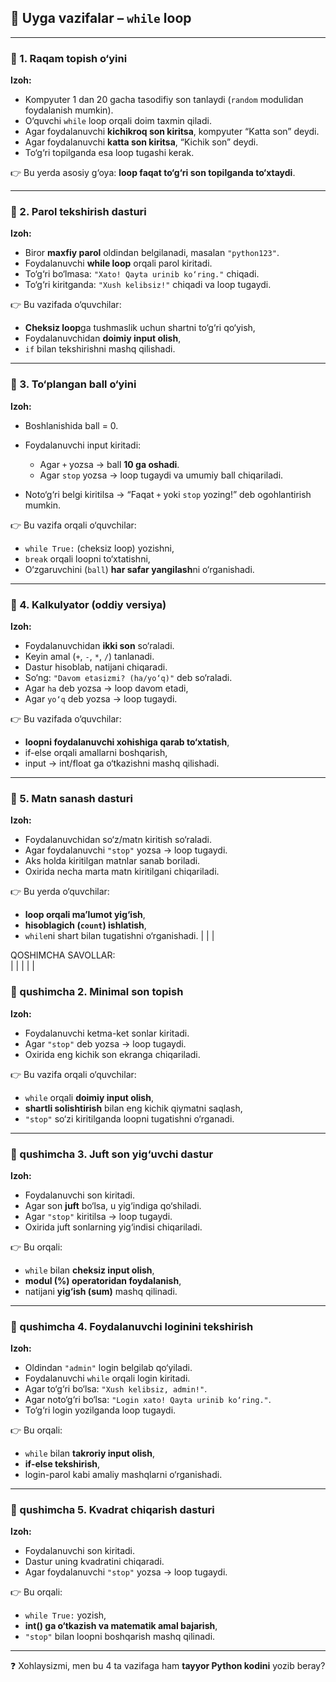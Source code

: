 ## 📝 Uyga vazifalar – `while` loop

---

### 🔹 1. Raqam topish o‘yini

**Izoh:**

* Kompyuter 1 dan 20 gacha tasodifiy son tanlaydi (`random` modulidan foydalanish mumkin).
* O‘quvchi `while` loop orqali doim taxmin qiladi.
* Agar foydalanuvchi **kichikroq son kiritsa**, kompyuter “Katta son” deydi.
* Agar foydalanuvchi **katta son kiritsa**, “Kichik son” deydi.
* To‘g‘ri topilganda esa loop tugashi kerak.

👉 Bu yerda asosiy g‘oya: **loop faqat to‘g‘ri son topilganda to‘xtaydi**.

---

### 🔹 2. Parol tekshirish dasturi

**Izoh:**

* Biror **maxfiy parol** oldindan belgilanadi, masalan `"python123"`.
* Foydalanuvchi **while loop** orqali parol kiritadi.
* To‘g‘ri bo‘lmasa: `"Xato! Qayta urinib ko‘ring."` chiqadi.
* To‘g‘ri kiritganda: `"Xush kelibsiz!"` chiqadi va loop tugaydi.

👉 Bu vazifada o‘quvchilar:

* **Cheksiz loop**ga tushmaslik uchun shartni to‘g‘ri qo‘yish,
* Foydalanuvchidan **doimiy input olish**,
* `if` bilan tekshirishni mashq qilishadi.

---

### 🔹 3. To‘plangan ball o‘yini

**Izoh:**

* Boshlanishida ball = 0.
* Foydalanuvchi input kiritadi:

  * Agar `+` yozsa → ball **10 ga oshadi**.
  * Agar `stop` yozsa → loop tugaydi va umumiy ball chiqariladi.
* Noto‘g‘ri belgi kiritilsa → “Faqat `+` yoki `stop` yozing!” deb ogohlantirish mumkin.

👉 Bu vazifa orqali o‘quvchilar:

* `while True:` (cheksiz loop) yozishni,
* `break` orqali loopni to‘xtatishni,
* O‘zgaruvchini (`ball`) **har safar yangilash**ni o‘rganishadi.

---

### 🔹 4. Kalkulyator (oddiy versiya)

**Izoh:**

* Foydalanuvchidan **ikki son** so‘raladi.
* Keyin amal (`+`, `-`, `*`, `/`) tanlanadi.
* Dastur hisoblab, natijani chiqaradi.
* So‘ng: `"Davom etasizmi? (ha/yo‘q)"` deb so‘raladi.
* Agar `ha` deb yozsa → loop davom etadi,
* Agar `yo‘q` deb yozsa → loop tugaydi.

👉 Bu vazifada o‘quvchilar:

* **loopni foydalanuvchi xohishiga qarab to‘xtatish**,
* if-else orqali amallarni boshqarish,
* input → int/float ga o‘tkazishni mashq qilishadi.

---

### 🔹 5. Matn sanash dasturi

**Izoh:**

* Foydalanuvchidan so‘z/matn kiritish so‘raladi.
* Agar foydalanuvchi `"stop"` yozsa → loop tugaydi.
* Aks holda kiritilgan matnlar sanab boriladi.
* Oxirida necha marta matn kiritilgani chiqariladi.

👉 Bu yerda o‘quvchilar:

* **loop orqali ma’lumot yig‘ish**,
* **hisoblagich (`count`) ishlatish**,
* `while`ni shart bilan tugatishni o‘rganishadi.
|
|
|

QOSHIMCHA SAVOLLAR:  
|
|
|
|
|



### 🔹 qushimcha 2. Minimal son topish

**Izoh:**

* Foydalanuvchi ketma-ket sonlar kiritadi.
* Agar `"stop"` deb yozsa → loop tugaydi.
* Oxirida eng kichik son ekranga chiqariladi.

👉 Bu vazifa orqali o‘quvchilar:

* `while` orqali **doimiy input olish**,
* **shartli solishtirish** bilan eng kichik qiymatni saqlash,
* `"stop"` so‘zi kiritilganda loopni tugatishni o‘rganadi.

---

### 🔹 qushimcha 3. Juft son yig‘uvchi dastur

**Izoh:**

* Foydalanuvchi son kiritadi.
* Agar son **juft** bo‘lsa, u yig‘indiga qo‘shiladi.
* Agar `"stop"` kiritilsa → loop tugaydi.
* Oxirida juft sonlarning yig‘indisi chiqariladi.

👉 Bu orqali:

* `while` bilan **cheksiz input olish**,
* **modul (%) operatoridan foydalanish**,
* natijani **yig‘ish (sum)** mashq qilinadi.

---

### 🔹 qushimcha 4. Foydalanuvchi loginini tekshirish

**Izoh:**

* Oldindan `"admin"` login belgilab qo‘yiladi.
* Foydalanuvchi `while` orqali login kiritadi.
* Agar to‘g‘ri bo‘lsa: `"Xush kelibsiz, admin!"`.
* Agar noto‘g‘ri bo‘lsa: `"Login xato! Qayta urinib ko‘ring."`.
* To‘g‘ri login yozilganda loop tugaydi.

👉 Bu orqali:

* `while` bilan **takroriy input olish**,
* **if-else tekshirish**,
* login-parol kabi amaliy mashqlarni o‘rganishadi.

---

### 🔹 qushimcha 5. Kvadrat chiqarish dasturi

**Izoh:**

* Foydalanuvchi son kiritadi.
* Dastur uning kvadratini chiqaradi.
* Agar foydalanuvchi `"stop"` yozsa → loop tugaydi.

👉 Bu orqali:

* `while True:` yozish,
* **int() ga o‘tkazish va matematik amal bajarish**,
* `"stop"` bilan loopni boshqarish mashq qilinadi.

---

❓ Xohlaysizmi, men bu 4 ta vazifaga ham **tayyor Python kodini** yozib beray?
